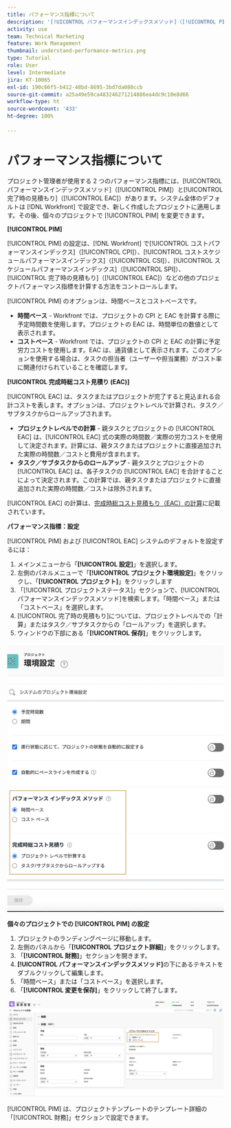 ```yaml
---
title: パフォーマンス指標について
description: '[!UICONTROL パフォーマンスインデックスメソッド]（[!UICONTROL PIM]）と[!UICONTROL 完了時の見積もり]（[!UICONTROL EAC]）のパフォーマンス指標の使用方法について説明します。'
activity: use
team: Technical Marketing
feature: Work Management
thumbnail: understand-performance-metrics.png
type: Tutorial
role: User
level: Intermediate
jira: KT-10065
exl-id: 190c66f5-b412-48bd-8695-3bd7da088ccb
source-git-commit: a25a49e59ca483246271214886ea4dc9c10e8d66
workflow-type: ht
source-wordcount: '433'
ht-degree: 100%

---
```


# パフォーマンス指標について

プロジェクト管理者が使用する 2 つのパフォーマンス指標には、[!UICONTROL パフォーマンスインデックスメソッド]（[!UICONTROL PIM]）と[!UICONTROL 完了時の見積もり]（[!UICONTROL EAC]）があります。システム全体のデフォルトは [!DNL Workfront] で設定でき、新しく作成したプロジェクトに適用します。その後、個々のプロジェクトで [!UICONTROL PIM] を変更できます。

**[!UICONTROL PIM]**

[!UICONTROL PIM] の設定は、[!DNL Workfront] で[!UICONTROL コストパフォーマンスインデックス]（[!UICONTROL CPI]）、[!UICONTROL コストスケジュールパフォーマンスインデックス]（[!UICONTROL CSI]）、[!UICONTROL スケジュールパフォーマンスインデックス]（[!UICONTROL SPI]）、[!UICONTROL 完了時の見積もり]（[!UICONTROL EAC]）などの他のプロジェクトパフォーマンス指標を計算する方法をコントロールします。

[!UICONTROL PIM] のオプションは、時間ベースとコストベースです。

* **時間ベース** - Workfront では、プロジェクトの CPI と EAC を計算する際に予定時間数を使用します。プロジェクトの EAC は、時間単位の数値として表示されます。
* **コストベース** - Workfront では、プロジェクトの CPI と EAC の計算に予定労力コストを使用します。EAC は、通貨値として表示されます。このオプションを使用する場合は、タスクの担当者（ユーザーや担当業務）がコスト率に関連付けられていることを確認します。

**[!UICONTROL 完成時総コスト見積り (EAC)]**

[!UICONTROL EAC] は、タスクまたはプロジェクトが完了すると見込まれる合計コストを表します。オプションは、プロジェクトレベルで計算され、タスク／サブタスクからロールアップされます。

* **プロジェクトレベルでの計算** - 親タスクとプロジェクトの [!UICONTROL EAC] は、[!UICONTROL EAC] 式の実際の時間数／実際の労力コストを使用して決定されます。計算には、親タスクまたはプロジェクトに直接追加された実際の時間数／コストと費用が含まれます。
* **タスク／サブタスクからのロールアップ** - 親タスクとプロジェクトの [!UICONTROL EAC] は、各子タスクの [!UICONTROL EAC] を合計することによって決定されます。この計算では、親タスクまたはプロジェクトに直接追加された実際の時間数／コストは除外されます。

[!UICONTROL EAC] の計算は、[完成時総コスト見積もり（EAC）の計算](https://experienceleague.adobe.com/docs/workfront/using/manage-work/projects/project-finances/calculate-eac.html?lang=ja)に記載されています。

**パフォーマンス指標：設定**

[!UICONTROL PIM] および [!UICONTROL EAC] システムのデフォルトを設定するには：

1. メインメニューから「**[!UICONTROL 設定]**」を選択します。
1. 左側のパネルメニューで「**[!UICONTROL プロジェクト環境設定]**」をクリックし、「**[!UICONTROL プロジェクト]**」をクリックします
1. 「[!UICONTROL プロジェクトステータス]」セクションで、[!UICONTROL パフォーマンスインデックスメソッド]を検索します。「時間ベース」または「コストベース」を選択します。
1. [!UICONTROL 完了時の見積もり]については、プロジェクトレベルでの「計算」またはタスク／サブタスクからの「ロールアップ」を選択します。
1. ウィンドウの下部にある「**[!UICONTROL 保存]**」をクリックします。

![[!UICONTROL プロジェクト環境設定]画面の画像](assets/setting-up-finances-1.png)

**個々のプロジェクトでの [!UICONTROL PIM] の設定**

1. プロジェクトのランディングページに移動します。
1. 左側のパネルから「**[!UICONTROL プロジェクト詳細]**」をクリックします。
1. 「**[!UICONTROL 財務]**」セクションを開きます。
1. **[!UICONTROL パフォーマンスインデックスメソッド]**&#x200B;の下にあるテキストをダブルクリックして編集します。
1. 「時間ベース」または「コストベース」を選択します。
1. 「**[!UICONTROL 変更を保存]**」をクリックして終了します。

![[!UICONTROL プロジェクト詳細]画面の画像](assets/setting-up-finances-2.png)

[!UICONTROL PIM] は、プロジェクトテンプレートのテンプレート詳細の「[!UICONTROL 財務]」セクションで設定できます。
